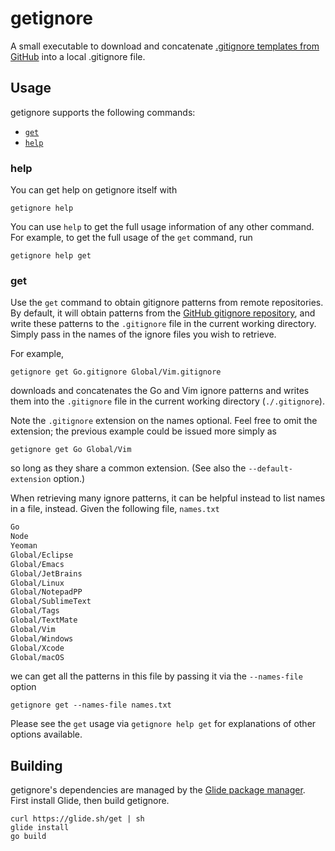 # getignore

A small executable to download and concatenate [.gitignore templates from GitHub](https://github.com/github/gitignore) into a local .gitignore file.


## Usage

getignore supports the following commands:

* [`get`](#get)
* [`help`](#help)


### help

You can get help on getignore itself with

```shell
getignore help
```

You can use `help` to get the full usage information of any other command. For example, to get the full usage of the `get` command, run

```shell
getignore help get
```

### get

Use the `get` command to obtain gitignore patterns from remote repositories. By default, it will obtain patterns from the [GitHub gitignore repository](https://github.com/github/gitignore), and write these patterns to the `.gitignore` file in the current working directory. Simply pass in the names of the ignore files you wish to retrieve.

For example,

```shell
getignore get Go.gitignore Global/Vim.gitignore
```

downloads and concatenates the Go and Vim ignore patterns and writes them into the `.gitignore` file in the current working directory (`./.gitignore`).

Note the `.gitignore` extension on the names optional. Feel free to omit the extension; the previous example could be issued more simply as

```shell
getignore get Go Global/Vim
```

so long as they share a common extension. (See also the `--default-extension` option.)


When retrieving many ignore patterns, it can be helpful instead to list names in a file, instead. Given the following file, `names.txt`

```txt
Go
Node
Yeoman
Global/Eclipse
Global/Emacs
Global/JetBrains
Global/Linux
Global/NotepadPP
Global/SublimeText
Global/Tags
Global/TextMate
Global/Vim
Global/Windows
Global/Xcode
Global/macOS
```

we can get all the patterns in this file by passing it via the `--names-file` option

``` shell
getignore get --names-file names.txt
```

Please see the `get` usage via `getignore help get` for explanations of other options available.


## Building

getignore's dependencies are managed by the [Glide package manager](https://glide.sh/). First install Glide, then build getignore.

``` shell
curl https://glide.sh/get | sh
glide install
go build
```
